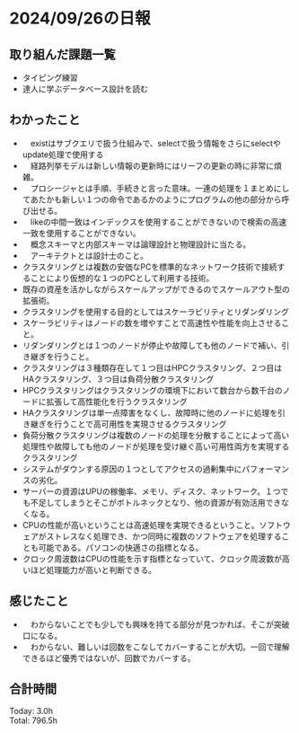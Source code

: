 # 2024/09/26の日報
## 取り組んだ課題一覧
* タイピング練習
* 達人に学ぶデータベース設計を読む
## わかったこと
* 　existはサブクエリで扱う仕組みで、selectで扱う情報をさらにselectやupdate処理で使用する
* 　経路列挙モデルは新しい情報の更新時にはリーフの更新の時に非常に煩雑。
* 　プロシージャとは手順、手続きと言った意味。一連の処理を１まとめにしてあたかも新しい１つの命令であるかのようにプログラムの他の部分から呼び出せる。
* 　likeの中間一致はインデックスを使用することができないので検索の高速一致を使用することができない。
* 　概念スキーマと内部スキーマは論理設計と物理設計に当たる。
* 　アーキテクトとは設計士のこと。
*   クラスタリングとは複数の安価なPCを標準的なネットワーク技術で接続することにより仮想的な１つのPCとして利用する技術。
  *  既存の資産を活かしながらスケールアップができるのでスケールアウト型の拡張術。
  *  クラスタリングを使用する目的としてはスケーラビリティとリダンダリング
  *  スケーラビリティはノードの数を増やすことで高速性や性能を向上させること。
  *  リダンダリングとは１つのノードが停止や故障しても他のノードで補い、引き継ぎを行うこと。
*  クラスタリングは３種類存在して１つ目はHPCクラスタリング、２つ目はHAクラスタリング、３つ目は負荷分散クラスタリング
  *  HPCクラスタリングはクラスタリングの環境下において数台から数千台のノードに拡張して高性能化を行うクラスタリング
  *  HAクラスタリングは単一点障害をなくし、故障時に他のノードに処理を引き継ぎを行うことで高可用性を実現させるクラスタリング
  *  負荷分散クラスタリングは複数のノードの処理を分散することによって高い処理性や故障しても他のノードが処理を受け継ぐ高い可用性両方を実現するクラスタリング
*  システムがダウンする原因の１つとしてアクセスの過剰集中にパフォーマンスの劣化。
*  サーバーの資源はUPUの稼働率、メモリ、ディスク、ネットワーク。１つでも不足してしまうとそこがボトルネックとなり、他の資源が有効活用できなくなる。
*  CPUの性能が高いということは高速処理を実現できるということ。ソフトウェアがストレスなく処理でき、かつ同時に複数のソフトウェアを処理することも可能である。パソコンの快適さの指標となる。
  *  クロック周波数はCPUの性能を示す指標となっていて、クロック周波数が高いほど処理能力が高いと判断できる。     
## 感じたこと
* 　わからないことでも少しでも興味を持てる部分が見つかれば、そこが突破口になる。
* 　わからない、難しいは回数をこなしてカバーすることが大切。一回で理解できるほど優秀ではないが、回数でカバーする。
## 合計時間  
Today: 3.0h<br>
Total: 796.5h
